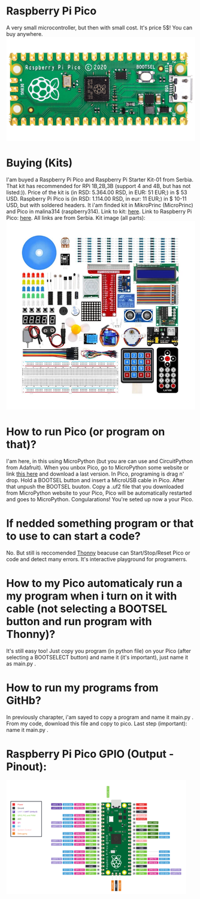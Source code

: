 # Raspberry Pi Pico
A very small microcontroller, but then with small cost. It's price 5$!
You can buy anywhere.
![pi-pico](images/3643332-40.jpg)
# Buying (Kits)
I'am buyed a Raspberry Pi Pico and Raspberry Pi Starter Kit-01 from Serbia. That kit has recommended for RPi 1B,2B,3B (support 4 and 4B, but has not listed:)).
Price of the kit is (in RSD: 5.364.00 RSD, in EUR: 51 EUR;) in $ 53 USD.
Raspberry Pi Pico is (in RSD: 1.114.00 RSD, in eur: 11 EUR;) in $ 10-11 USD, but with soldered headers.
It i'am finded kit in MikroPrinc (MicroPrinc) and Pico in malina314 (raspberry314).
Link to kit: [here](https://www.mikroprinc.com/sr/proizvod/raspberry-pi-starter-kit-01).
Link to Raspberry Pi Pico: [here](https://www.malina314.com/proizvod/raspberry-pi-pico/).
All links are from Serbia.
Kit image (all parts):
![kit](images/kit.webp)
# How to run Pico (or program on that)?
I'am here, in this using MicroPython (but you are can use and CircuitPython from Adafruit).
When you unbox Pico, go to MicroPython some website or link [this here](https://micropython.org/download/rp2-pico/) and download a last version.
In Pico, programing is drag n' drop. Hold a BOOTSEL button and insert a MicroUSB cable in Pico. After that unpush the BOOTSEL buuton. Copy a .uf2 file
that you downloaded from MicroPython website to your Pico, Pico will be automatically restarted and goes to MicroPython. Congularations! You're seted up now a your Pico.
# If nedded something program or that to use to can start a code?
No. But still is reccomended [Thonny](https://thonny.org) beacuse can Start/Stop/Reset Pico or code and detect many errors. It's interactive playground for programerrs.
# How to my Pico automaticaly run a my program when i turn on it with cable (not selecting a BOOTSEL button and run program with Thonny)?
It's still easy too! Just copy you program (in python file) on your Pico (after selecting a BOOTSELECT button) and name it (it's important), just name it as main.py .
# How to run my programs from GitHb?
In previously charapter, i'am sayed to copy a program and name it main.py . From my code, download this file and copy to pico. Last step (important): name it main.py .
# Raspberry Pi Pico GPIO (Output - Pinout):
![pinout](images/pinout.png)
